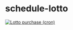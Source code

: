 # schedule-lotto

[![Lotto purchase (cron)](https://github.com/qlazzarus/schedule-lotto/actions/workflows/cron.yml/badge.svg)](https://github.com/qlazzarus/schedule-lotto/actions/workflows/cron.yml)
